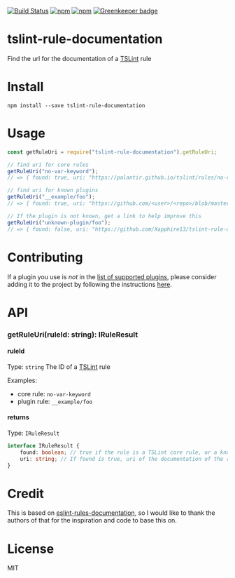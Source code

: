 [![Build Status](https://img.shields.io/travis/Xapphire13/tslint-rule-documentation/master.svg)](https://travis-ci.org/Xapphire13/tslint-rule-documentation)
[![npm](https://img.shields.io/npm/v/tslint-rule-documentation.svg)](https://www.npmjs.com/package/tslint-rule-documentation)
[![npm](https://img.shields.io/npm/dt/tslint-rule-documentation.svg)](https://www.npmjs.com/package/tslint-rule-documentation)
[![Greenkeeper badge](https://badges.greenkeeper.io/Xapphire13/tslint-rule-documentation.svg)](https://greenkeeper.io/)

# tslint-rule-documentation
Find the url for the documentation of a [TSLint](https://palantir.github.io/tslint/) rule

# Install
```
npm install --save tslint-rule-documentation
```

# Usage
```js
const getRuleUri = require("tslint-rule-documentation").getRuleUri;

// find uri for core rules
getRuleUri("no-var-keyword");
// => { found: true, uri: "https://palantir.github.io/tslint/rules/no-var-keyword"}

// find uri for known plugins
getRuleUri("__example/foo");
// => { found: true, uri: "https://github.com/<user>/<repo>/blob/master/docs/foo.md"}

// If the plugin is not known, get a link to help improve this
getRuleUri("unknown-plugin/foo");
// => { found: false, uri: "https://github.com/Xapphire13/tslint-rule-documentation/blob/master/CONTRIBUTING.md"}
```

# Contributing
If a plugin you use is _not_ in the [list of supported plugins](https://github.com/Xapphire13/tslint-rule-documentation/blob/master/src/plugins.json),
please consider adding it to the project by following the instructions [here](https://github.com/Xapphire13/tslint-rule-documentation/blob/master/CONTRIBUTING.md).

# API
### getRuleUri(ruleId: string): IRuleResult
#### ruleId
Type: `string`
The ID of a [TSLint](https://palantir.github.io/tslint/) rule

Examples:
*   core rule: `no-var-keyword`
*   plugin rule: `__example/foo`

#### returns
Type: `IRuleResult`
```TypeScript
interface IRuleResult {
    found: boolean; // true if the rule is a TSLint core rule, or a known plugin rule, false otherwise
    uri: string; // If found is true, uri of the documentation of the rule. If found is false, uri of the contribution guidelines
}
```

# Credit
This is based on [eslint-rules-documentation](https://github.com/jfmengels/eslint-rule-documentation), so I would like to thank the authors of that for the inspiration and code to base this on.

# License
MIT
